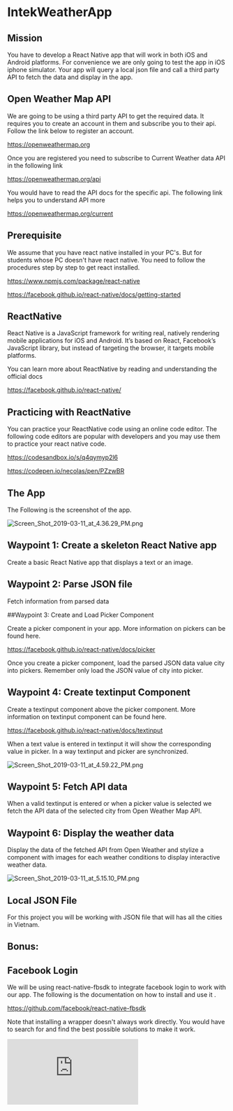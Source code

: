 # IntekWeatherApp


## Mission

You have to develop a React Native app that will work in both iOS and Android platforms. For convenience we are only going to test the app in iOS iphone simulator. Your app will query a local json file and call a third party API to fetch the data and display in the app.


## Open Weather Map API

We are going to be using a third party API to get the required data. It requires you to create an account in them and subscribe you to their api. Follow the link below to register an account.

https://openweathermap.org

Once you are registered you need to subscribe to Current Weather data API in the following link

https://openweathermap.org/api

You would have to read the API docs for the specific api. The following link helps you to understand API more

https://openweathermap.org/current


## Prerequisite

We assume that you have react native installed in your PC's. But for students whose PC doesn't have react native. You need to follow the procedures step by step to get react installed.

https://www.npmjs.com/package/react-native

https://facebook.github.io/react-native/docs/getting-started


## ReactNative

React Native is a JavaScript framework for writing real, natively rendering mobile applications for iOS and Android. It’s based on React, Facebook’s JavaScript library, but instead of targeting the browser, it targets mobile platforms. 

You can learn more about ReactNative by reading and understanding the official docs

https://facebook.github.io/react-native/


## Practicing with ReactNative

You can practice your ReactNative code using an online code editor. The following code editors are popular with developers and you may use them to practice your react native code.

https://codesandbox.io/s/q4qymyp2l6

https://codepen.io/necolas/pen/PZzwBR


## The App

The Following is the screenshot of the app.

![Screen_Shot_2019-03-11_at_4.36.29_PM.png](https://github.com/dphuonganh/IntekWeatherApp/blob/master/Screen_Shot_2019-03-11_at_4.36.29_PM.png)


## Waypoint 1: Create a skeleton React Native app

Create a basic React Native app that displays a text or an image.


## Waypoint 2: Parse JSON file

Fetch information from parsed data


##Waypoint 3: Create and Load Picker Component

Create a picker component in your app. More information on pickers can be found here.

https://facebook.github.io/react-native/docs/picker

Once you create a picker component, load the parsed JSON data value city into pickers. Remember only load the JSON value of city into picker.


## Waypoint 4: Create textinput Component

Create a textinput component above the picker component. More information on textinput component can be found here.

https://facebook.github.io/react-native/docs/textinput

When a text value is entered in textinput it will show the corresponding value in picker. In a way textinput and picker are synchronized.

![Screen_Shot_2019-03-11_at_4.59.22_PM.png](https://github.com/dphuonganh/IntekWeatherApp/blob/master/Screen_Shot_2019-03-11_at_4.59.22_PM.png)


## Waypoint 5: Fetch API data

When a valid textinput is entered or when a picker value is selected we fetch the API data of the selected city from Open Weather Map API.


## Waypoint 6: Display the weather data

Display the data of the fetched API from Open Weather and stylize a component with images for each weather conditions to display interactive weather data.

![Screen_Shot_2019-03-11_at_5.15.10_PM.png](https://github.com/dphuonganh/IntekWeatherApp/blob/master/Screen_Shot_2019-03-11_at_5.15.10_PM.png)


## Local JSON File

For this project you will be working with JSON file that will has all the cities in Vietnam.


## Bonus:

## Facebook Login

We will be using react-native-fbsdk to integrate facebook login to work with our app. The following is the documentation on how to install and use it .

https://github.com/facebook/react-native-fbsdk

Note that installing a wrapper doesn't always work directly. You would have to search for and find the best possible solutions to make it work.

![Screen_Shot_2019-03-11_at_5.22.36_PM.json](https://github.com/dphuonganh/IntekWeatherApp/blob/master/Screen_Shot_2019-03-11_at_5.22.36_PM.json)
